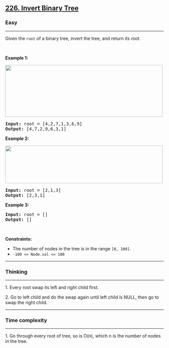 <h2><a href="https://leetcode.com/problems/invert-binary-tree/">226. Invert Binary Tree</a></h2><h3>Easy</h3><hr>
<div class="elfjS" data-track-load="description_content"><p>Given the <code>root</code> of a binary tree, invert the tree, and return <em>its root</em>.</p>

<p>&nbsp;</p>
<p><strong class="example">Example 1:</strong></p>
<img alt="" src="https://assets.leetcode.com/uploads/2021/03/14/invert1-tree.jpg" style="width: 500px; height: 165px;">
<pre><strong>Input:</strong> root = [4,2,7,1,3,6,9]
<strong>Output:</strong> [4,7,2,9,6,3,1]
</pre>

<p><strong class="example">Example 2:</strong></p>
<img alt="" src="https://assets.leetcode.com/uploads/2021/03/14/invert2-tree.jpg" style="width: 500px; height: 120px;">
<pre><strong>Input:</strong> root = [2,1,3]
<strong>Output:</strong> [2,3,1]
</pre>

<p><strong class="example">Example 3:</strong></p>

<pre><strong>Input:</strong> root = []
<strong>Output:</strong> []
</pre>

<p>&nbsp;</p>
<p><strong>Constraints:</strong></p>

<ul>
	<li>The number of nodes in the tree is in the range <code>[0, 100]</code>.</li>
	<li><code>-100 &lt;= Node.val &lt;= 100</code></li>
</ul>
</div>
<hr>
<h3>Thinking</h3><hr>
<p>1. Every root swap its left and right child first.</p>
<p>2. Go to left child and do the swap again until left child is NULL, then go to swap the right child.</p>
<hr>
<h3>Time complexity</h3><hr>
<p>1. Go through every root of tree, so is O(n), which n is the number of nodes in the tree.</p>
</div>